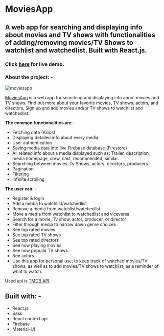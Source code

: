 # MoviesApp

## A web app for searching and displaying info about movies and TV shows with functionalities of adding/removing movies/TV Shows to watchlist and watchedlist. Built with React.js.
<!-- ## Click [here](https://pokemon-battle-game.netlify.app/) -->
### Click <a href="https://movies-app-56a22.web.app/" target="_blank">here</a> for live demo.

### About the project: -

![moviesapp](https://user-images.githubusercontent.com/66523518/131981098-f5d2e286-935c-49a6-b755-364cddf6a381.png)

<a href="https://movies-app-56a22.web.app/" target="_blank">MoviesApp</a> is a web app for searching and displaying info about movies and TV shows. Find out more about your favorite movies, TV shows, actors, and directors. Sign up and add movies and/or TV shows to watchlist and watchedlist.

**The common functionalities are**: -
- Fetching data (Axios)
- Displaying detailed info about every media
- User authentication
- Saving media data into live Firebase database (Firestore)
- All related info about a media displayed such as: Trailer, description, media homepage, crew, cast, recommended, similar.
- Searching between movies, Tv Shows, actors, directors, producers.
- Pagination
- Filtering
- Infinite scrolling

**The user can**: -
- Register & login
- Add a media to watchlist/watchedlist
- Remove a media from watchlist/watchedlist
- Move a media from watchlist to watchedlist and viceversa
- Search for a movie, Tv show, actor, producer, or director
- Filter through media to narrow down genre choices
- See top rated movies
- See top rated TV shows
- See top rated directors
- See now playing movies
- See now popular TV shows
- See actors
- Use this app for personal use; to keep track of watched movies/TV shows, as well as to add movies/TV shows to watchlist, as a reminder of what to watch.

Used api is <a href="https://www.themoviedb.org/documentation/api" target="_blank">TMDB API</a>.

## Built with: -
- React.js
- Sass
- React context api
- Firebase
- Material-UI
